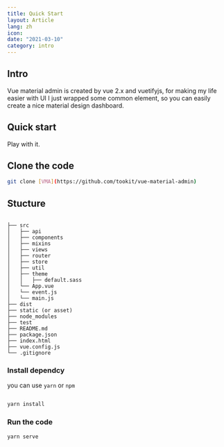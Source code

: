 ```yaml
---
title: Quick Start
layout: Article
lang: zh
icon: 
date: "2021-03-10"
category: intro
---
```



## Intro


Vue material admin is created by vue 2.x and vuetifyjs, for making my life easier with UI 
I just wrapped some common element, so you can easily create a nice material design dashboard.


## Quick start

Play with it.

## Clone the code
  
``` bash
git clone [VMA](https://github.com/tookit/vue-material-admin)

```

## Stucture

```

├── src
│   ├── api
│   ├── components
│   ├── mixins
│   ├── views
│   ├── router
│   ├── store
│   ├── util
│   ├── theme
│   │   ├── default.sass
│   └── App.vue
│   └── event.js
│   └── main.js
├── dist
├── static (or asset)
├── node_modules
├── test
├── README.md
├── package.json
├── index.html
├── vue.config.js
└── .gitignore

```


###  Install dependcy

you can use `yarn` or `npm`

``` bash

yarn install 

```

###  Run the code


``` bash
yarn serve 

```